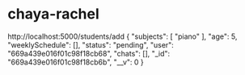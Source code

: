 # chaya-rachel
http://localhost:5000/students/add
{
    "subjects": [
        "piano"
    ],
    "age": 5,
    "weeklySchedule": [],
    "status": "pending",
    "user": "669a439e016f01c98f18cb68",
    "chats": [],
    "_id": "669a439e016f01c98f18cb6b",
    "__v": 0
}
